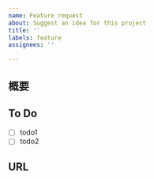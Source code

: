 ```yaml
---
name: Feature request
about: Suggest an idea for this project
title: ''
labels: feature
assignees: ''

---
```


## 概要

## To Do

- [ ] todo1
- [ ] todo2

## URL
